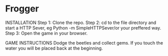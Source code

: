 Frogger 
===============================
INSTALLATION
Step 1: Clone the repo. 
Step 2: cd to the file directory and start a HTTP Sever, eg Python -m SimpleHTTPSever/or your preffered way.
Step 3: Open the game in your browser. 

GAME INSTRUCTIONS
Dodge the beetles and collect gems.
If you touch the water you will be placed back at the beginning.

 
